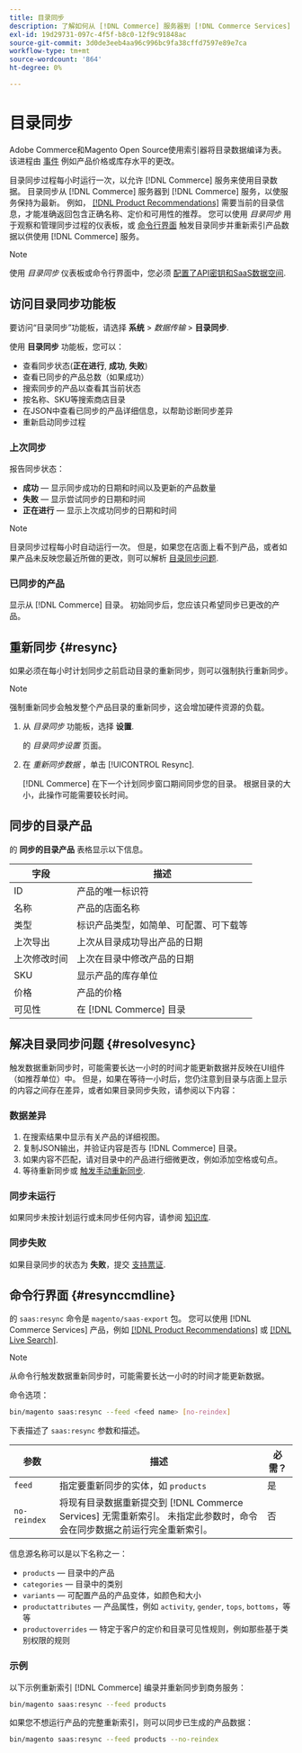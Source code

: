 ```yaml
---
title: 目录同步
description: 了解如何从 [!DNL Commerce] 服务器到 [!DNL Commerce Services] 不断更新服务。
exl-id: 19d29731-097c-4f5f-b8c0-12f9c91848ac
source-git-commit: 3d0de3eeb4aa96c996bc9fa38cffd7597e89e7ca
workflow-type: tm+mt
source-wordcount: '864'
ht-degree: 0%

---
```


# 目录同步

Adobe Commerce和Magento Open Source使用索引器将目录数据编译为表。 该进程由 [事件](https://experienceleague.adobe.com/docs/commerce-admin/systems/tools/index-management.html#events-that-trigger-full-reindexing) 例如产品价格或库存水平的更改。

目录同步过程每小时运行一次，以允许 [!DNL Commerce] 服务来使用目录数据。 目录同步从 [!DNL Commerce] 服务器到 [!DNL Commerce] 服务，以使服务保持为最新。 例如， [[!DNL Product Recommendations]](/help/product-recommendations/overview.md) 需要当前的目录信息，才能准确返回包含正确名称、定价和可用性的推荐。 您可以使用 _目录同步_ 用于观察和管理同步过程的仪表板，或 [命令行界面](#resynccmdline) 触发目录同步并重新索引产品数据以供使用 [!DNL Commerce] 服务。

>[!NOTE]
>
> 使用 _目录同步_ 仪表板或命令行界面中，您必须 [配置了API密钥和SaaS数据空间](saas.md).

## 访问目录同步功能板

要访问“目录同步”功能板，请选择 **系统** > _数据传输_ > **目录同步**.

使用 **目录同步** 功能板，您可以：

- 查看同步状态(**正在进行**, **成功**, **失败**)
- 查看已同步的产品总数（如果成功）
- 搜索同步的产品以查看其当前状态
- 按名称、SKU等搜索商店目录
- 在JSON中查看已同步的产品详细信息，以帮助诊断同步差异
- 重新启动同步过程

### 上次同步

报告同步状态：

- **成功**  — 显示同步成功的日期和时间以及更新的产品数量
- **失败**  — 显示尝试同步的日期和时间
- **正在进行**  — 显示上次成功同步的日期和时间

>[!NOTE]
>
> 目录同步过程每小时自动运行一次。 但是，如果您在店面上看不到产品，或者如果产品未反映您最近所做的更改，则可以解析 [目录同步问题](#resolvesync).

### 已同步的产品

显示从 [!DNL Commerce] 目录。 初始同步后，您应该只希望同步已更改的产品。

## 重新同步 {#resync}

如果必须在每小时计划同步之前启动目录的重新同步，则可以强制执行重新同步。

>[!NOTE]
>
> 强制重新同步会触发整个产品目录的重新同步，这会增加硬件资源的负载。

1. 从 _目录同步_ 功能板，选择 **设置**.

   的 _目录同步设置_ 页面。

1. 在 _重新同步数据_ ，单击 [!UICONTROL Resync].

   [!DNL Commerce] 在下一个计划同步窗口期间同步您的目录。 根据目录的大小，此操作可能需要较长时间。

## 同步的目录产品

的 **同步的目录产品** 表格显示以下信息。

| 字段 | 描述 |
|---|---|
| ID | 产品的唯一标识符 |
| 名称 | 产品的店面名称 |
| 类型 | 标识产品类型，如简单、可配置、可下载等 |
| 上次导出 | 上次从目录成功导出产品的日期 |
| 上次修改时间 | 上次在目录中修改产品的日期 |
| SKU | 显示产品的库存单位 |
| 价格 | 产品的价格 |
| 可见性 | 在 [!DNL Commerce] 目录 |

## 解决目录同步问题 {#resolvesync}

触发数据重新同步时，可能需要长达一小时的时间才能更新数据并反映在UI组件（如推荐单位）中。 但是，如果在等待一小时后，您仍注意到目录与店面上显示的内容之间存在差异，或者如果目录同步失败，请参阅以下内容：

### 数据差异

1. 在搜索结果中显示有关产品的详细视图。
1. 复制JSON输出，并验证内容是否与 [!DNL Commerce] 目录。
1. 如果内容不匹配，请对目录中的产品进行细微更改，例如添加空格或句点。
1. 等待重新同步或 [触发手动重新同步](#resync).

### 同步未运行

如果同步未按计划运行或未同步任何内容，请参阅 [知识库](https://support.magento.com/hc/en-us/articles/360042224851).

### 同步失败

如果目录同步的状态为 **失败**，提交 [支持票证](https://support.magento.com/hc/en-us/articles/360000913794#submit-ticket).

## 命令行界面 {#resynccmdline}

的 `saas:resync` 命令是 `magento/saas-export` 包。 您可以使用 [!DNL Commerce Services] 产品，例如 [[!DNL Product Recommendations]](/help/product-recommendations/install-configure.md) 或 [[!DNL Live Search]](/help/live-search/install.md).

>[!NOTE]
>
> 从命令行触发数据重新同步时，可能需要长达一小时的时间才能更新数据。

命令选项：

```bash
bin/magento saas:resync --feed <feed name> [no-reindex]
```

下表描述了 `saas:resync` 参数和描述。

| 参数 | 描述 | 必需？ |
|---| ---| ---|
| `feed` | 指定要重新同步的实体，如 `products` | 是 |
| `no-reindex` | 将现有目录数据重新提交到 [!DNL Commerce Services] 无需重新索引。 未指定此参数时，命令会在同步数据之前运行完全重新索引。 | 否 |

信息源名称可以是以下名称之一：

- `products` — 目录中的产品
- `categories` — 目录中的类别
- `variants` — 可配置产品的产品变体，如颜色和大小
- `productattributes` — 产品属性，例如 `activity`, `gender`, `tops`, `bottoms`，等等
- `productoverrides` — 特定于客户的定价和目录可见性规则，例如那些基于类别权限的规则

### 示例

以下示例重新索引 [!DNL Commerce] 编录并重新同步到商务服务：

```bash
bin/magento saas:resync --feed products
```

如果您不想运行产品的完整重新索引，则可以同步已生成的产品数据：

```bash
bin/magento saas:resync --feed products --no-reindex
```
